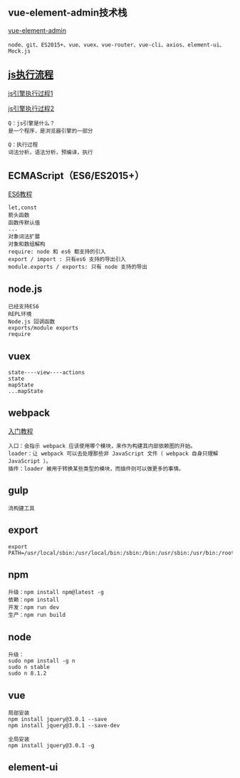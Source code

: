 ## vue-element-admin技术栈
[vue-element-admin](https://github.com/PanJiaChen/vue-element-admin/blob/master/README.zh-CN.md)

	node、git、ES2015+、vue、vuex、vue-router、vue-cli、axios、element-ui、Mock.js


## [js执行流程](https://blog.csdn.net/lq15310444798/article/details/77574320)
[js引擎执行过程1](https://heyingye.github.io/2018/03/19/js%E5%BC%95%E6%93%8E%E7%9A%84%E6%89%A7%E8%A1%8C%E8%BF%87%E7%A8%8B%EF%BC%88%E4%B8%80%EF%BC%89/)

[js引擎执行过程2](https://heyingye.github.io/2018/03/26/js%E5%BC%95%E6%93%8E%E7%9A%84%E6%89%A7%E8%A1%8C%E8%BF%87%E7%A8%8B%EF%BC%88%E4%BA%8C%EF%BC%89/)

	Q：js引擎是什么？
	是一个程序，是浏览器引擎的一部分
	
	Q：执行过程
	词法分析，语法分析，预编译，执行



## ECMAScript（ES6/ES2015+）
[ES6教程](https://www.runoob.com/w3cnote/es6-tutorial.html)

	let,const
	箭头函数
	函数传默认值
	...
	对象词法扩展
	对象和数组解构
	require: node 和 es6 都支持的引入
	export / import : 只有es6 支持的导出引入
	module.exports / exports: 只有 node 支持的导出


## node.js
	已经支持ES6
	REPL环境
	Node.js 回调函数
	exports/module exports 
	require
	
## vuex
	state----view----actions
	state
	mapState
	...mapState
	

## webpack
[入门教程](https://www.runoob.com/w3cnote/webpack-tutorial.html)

	入口：会指示 webpack 应该使用哪个模块，来作为构建其内部依赖图的开始。
	loader：让 webpack 可以去处理那些非 JavaScript 文件（ webpack 自身只理解 JavaScript ）。
	插件：loader 被用于转换某些类型的模块，而插件则可以做更多的事情。

## gulp
	流构建工具



## export

	export PATH=/usr/local/sbin:/usr/local/bin:/sbin:/bin:/usr/sbin:/usr/bin:/root/bin


##  npm
	升级：npm install npm@latest -g
	依赖：npm install
	开发：npm run dev
	生产：npm run build
	
##  node
	升级：
	sudo npm install -g n
	sudo n stable
	sudo n 8.1.2
	
##  vue
    局部安装
	npm install jquery@3.0.1 --save
	npm install jquery@3.0.1 --save-dev
	
	全局安装
	npm install jquery@3.0.1 -g

## element-ui


